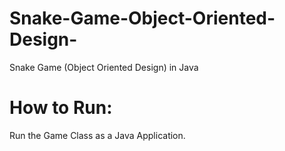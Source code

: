 # Snake-Game-Object-Oriented-Design-
Snake Game (Object Oriented Design) in Java

# How to Run:

Run the Game Class as a Java Application. 
